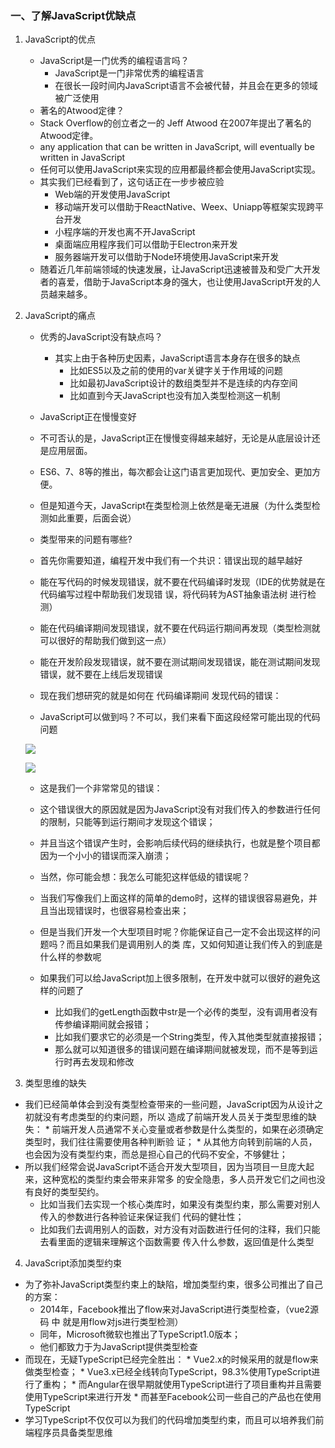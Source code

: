 ### 一、了解JavaScript优缺点

1. JavaScript的优点
   * JavaScript是一门优秀的编程语言吗？
     * JavaScript是一门非常优秀的编程语言
     * 在很长一段时间内JavaScript语言不会被代替，并且会在更多的领域被广泛使用 
   *  著名的Atwood定律？
     * Stack Overflow的创立者之一的 Jeff Atwood 在2007年提出了著名的 Atwood定律。 
     * any application that can be written in JavaScript, will eventually be written in JavaScript
     * 任何可以使用JavaScript来实现的应用都最终都会使用JavaScript实现。
   * 其实我们已经看到了，这句话正在一步步被应验
     * Web端的开发使用JavaScript
     * 移动端开发可以借助于ReactNative、Weex、Uniapp等框架实现跨平台开发
     * 小程序端的开发也离不开JavaScript
     * 桌面端应用程序我们可以借助于Electron来开发
     * 服务器端开发可以借助于Node环境使用JavaScript来开发 
   * 随着近几年前端领域的快速发展，让JavaScript迅速被普及和受广大开发者的喜爱，借助于JavaScript本身的强大，也让使用JavaScript开发的人员越来越多。 

2. JavaScript的痛点  

   * 优秀的JavaScript没有缺点吗？ 

     * 其实上由于各种历史因素，JavaScript语言本身存在很多的缺点
       * 比如ES5以及之前的使用的var关键字关于作用域的问题
       * 比如最初JavaScript设计的数组类型并不是连续的内存空间
       * 比如直到今天JavaScript也没有加入类型检测这一机制 

   *   JavaScript正在慢慢变好

     * 不可否认的是，JavaScript正在慢慢变得越来越好，无论是从底层设计还是应用层面。
     * ES6、7、8等的推出，每次都会让这门语言更加现代、更加安全、更加方便。
     * 但是知道今天，JavaScript在类型检测上依然是毫无进展（为什么类型检测如此重要，后面会说）

   *  类型带来的问题有哪些?

     *  首先你需要知道，编程开发中我们有一个共识：错误出现的越早越好
     * 能在写代码的时候发现错误，就不要在代码编译时发现（IDE的优势就是在代码编写过程中帮助我们发现错 误，将代码转为AST抽象语法树 进行检测）
     * 能在代码编译期间发现错误，就不要在代码运行期间再发现（类型检测就可以很好的帮助我们做到这一点）
     * 能在开发阶段发现错误，就不要在测试期间发现错误，能在测试期间发现错误，就不要在上线后发现错误 

   *  现在我们想研究的就是如何在 代码编译期间 发现代码的错误： 

     * JavaScript可以做到吗？不可以，我们来看下面这段经常可能出现的代码问题 

     

      ![](https://i.bmp.ovh/imgs/2022/05/16/2507c2f7b4423da1.png) 

      ![](https://i.bmp.ovh/imgs/2022/05/16/61e23c69ea930754.png) 

   *  这是我们一个非常常见的错误： 

     * 这个错误很大的原因就是因为JavaScript没有对我们传入的参数进行任何的限制，只能等到运行期间才发现这个错误； 
     * 并且当这个错误产生时，会影响后续代码的继续执行，也就是整个项目都因为一个小小的错误而深入崩溃；

   *  当然，你可能会想：我怎么可能犯这样低级的错误呢？ 

     * 当我们写像我们上面这样的简单的demo时，这样的错误很容易避免，并且当出现错误时，也很容易检查出来； 
     * 但是当我们开发一个大型项目时呢？你能保证自己一定不会出现这样的问题吗？而且如果我们是调用别人的类 库，又如何知道让我们传入的到底是什么样的参数呢  

   * 如果我们可以给JavaScript加上很多限制，在开发中就可以很好的避免这样的问题了

     * 比如我们的getLength函数中str是一个必传的类型，没有调用者没有传参编译期间就会报错； 
     * 比如我们要求它的必须是一个String类型，传入其他类型就直接报错； 
     * 那么就可以知道很多的错误问题在编译期间就被发现，而不是等到运行时再去发现和修改 

3.  类型思维的缺失 

   *  我们已经简单体会到没有类型检查带来的一些问题，JavaScript因为从设计之初就没有考虑类型的约束问题，所以 造成了前端开发人员关于类型思维的缺失： 
     * 前端开发人员通常不关心变量或者参数是什么类型的，如果在必须确定类型时，我们往往需要使用各种判断验 证； 
     * 从其他方向转到前端的人员，也会因为没有类型约束，而总是担心自己的代码不安全，不够健壮； 
   * 所以我们经常会说JavaScript不适合开发大型项目，因为当项目一旦庞大起来，这种宽松的类型约束会带来非常多 的安全隐患，多人员开发它们之间也没有良好的类型契约。 
     * 比如当我们去实现一个核心类库时，如果没有类型约束，那么需要对别人传入的参数进行各种验证来保证我们 代码的健壮性； 
     * 比如我们去调用别人的函数，对方没有对函数进行任何的注释，我们只能去看里面的逻辑来理解这个函数需要 传入什么参数，返回值是什么类型 

4.  JavaScript添加类型约束 

   * 为了弥补JavaScript类型约束上的缺陷，增加类型约束，很多公司推出了自己的方案：
     *  2014年，Facebook推出了flow来对JavaScript进行类型检查，（vue2源码 中 就是用flow对js进行类型检测）
     * 同年，Microsoft微软也推出了TypeScript1.0版本； 
     * 他们都致力于为JavaScript提供类型检查 
   *  而现在，无疑TypeScript已经完全胜出： 
     * Vue2.x的时候采用的就是flow来做类型检查； 
     * Vue3.x已经全线转向TypeScript，98.3%使用TypeScript进行了重构；
     * 而Angular在很早期就使用TypeScript进行了项目重构并且需要使用TypeScript来进行开发
     * 而甚至Facebook公司一些自己的产品也在使用TypeScript 
   *  学习TypeScript不仅仅可以为我们的代码增加类型约束，而且可以培养我们前端程序员具备类型思维 


